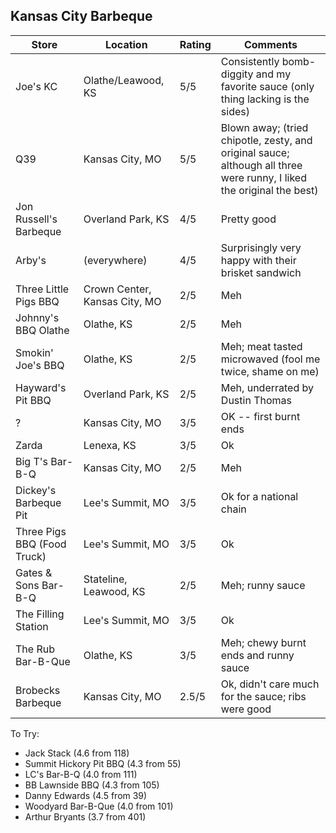 ## Kansas City Barbeque

| Store | Location | Rating | Comments |
|-------|----------|--------|----------|
| Joe's KC | Olathe/Leawood, KS | 5/5 | Consistently bomb-diggity and my favorite sauce (only thing lacking is the sides) |
| Q39 | Kansas City, MO | 5/5 | Blown away; (tried chipotle, zesty, and original sauce; although all three were runny, I liked the original the best) | 
| Jon Russell's Barbeque | Overland Park, KS | 4/5 | Pretty good |
| Arby's | (everywhere) | 4/5 | Surprisingly very happy with their brisket sandwich |
| Three Little Pigs BBQ | Crown Center, Kansas City, MO | 2/5 | Meh |
| Johnny's BBQ Olathe | Olathe, KS | 2/5 | Meh |
| Smokin' Joe's BBQ | Olathe, KS | 2/5 | Meh; meat tasted microwaved (fool me twice, shame on me) |
| Hayward's Pit BBQ | Overland Park, KS | 2/5 | Meh, underrated by Dustin Thomas |
| ? | Kansas City, MO | 3/5 | OK -- first burnt ends |
| Zarda | Lenexa, KS | 3/5 | Ok |
| Big T's Bar-B-Q | Kansas City, MO | 2/5 | Meh |
| Dickey's Barbeque Pit | Lee's Summit, MO | 3/5 | Ok for a national chain | 
| Three Pigs BBQ (Food Truck) | Lee's Summit, MO | 3/5 | Ok |
| Gates & Sons Bar-B-Q | Stateline, Leawood, KS | 2/5 | Meh; runny sauce |
| The Filling Station | Lee's Summit, MO | 3/5 | Ok |
| The Rub Bar-B-Que | Olathe, KS | 3/5 | Meh; chewy burnt ends and runny sauce |
| Brobecks Barbeque | Kansas City, MO | 2.5/5 | Ok, didn't care much for the sauce; ribs were good |


To Try:
- Jack Stack (4.6 from 118)
- Summit Hickory Pit BBQ (4.3 from 55)
- LC's Bar-B-Q (4.0 from 111)
- BB Lawnside BBQ (4.3 from 105)
- Danny Edwards (4.5 from 39)
- Woodyard Bar-B-Que (4.0 from 101)
- Arthur Bryants (3.7 from 401)
